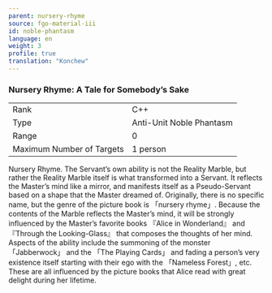 ```yaml
---
parent: nursery-rhyme
source: fgo-material-iii
id: noble-phantasm
language: en
weight: 3
profile: true
translation: "Konchew"
---
```


### Nursery Rhyme: A Tale for Somebody’s Sake

<table>
  <tr><td>Rank</td><td>C++</td></tr>
  <tr><td>Type</td><td>Anti-Unit Noble Phantasm</td></tr>
  <tr><td>Range</td><td>0</td></tr>
  <tr><td>Maximum Number of Targets</td><td>1 person</td></tr>
</table>

Nursery Rhyme.
The Servant’s own ability is not the Reality Marble, but rather the Reality Marble itself is what transformed into a Servant.
It reflects the Master’s mind like a mirror, and manifests itself as a Pseudo-Servant based on a shape that the Master dreamed of.
Originally, there is no specific name, but the genre of the picture book is 「nursery rhyme」.
Because the contents of the Marble reflects the Master’s mind, it will be strongly influenced by the Master’s favorite books 『Alice in Wonderland』 and 『Through the Looking-Glass』 that composes the thoughts of her mind. Aspects of the ability include the summoning of the monster 「Jabberwock」 and the 「The Playing Cards」 and fading a person’s very existence itself starting with their ego with the 「Nameless Forest」, etc. These are all influenced by the picture books that Alice read with great delight during her lifetime.
